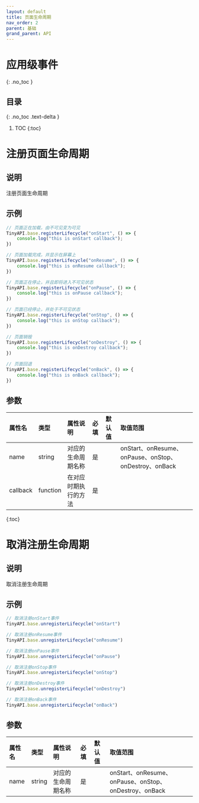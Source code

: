```yaml
---
layout: default
title: 页面生命周期
nav_order: 2
parent: 基础
grand_parent: API
---
```


# 应用级事件

{: .no_toc }

## 目录

{: .no_toc .text-delta }

1. TOC
{:toc}

# 注册页面生命周期
## 说明
注册页面生命周期

## 示例
```javascript
// 页面正在加载，由不可见变为可见
TinyAPI.base.registerLifecycle("onStart", () => {
    console.log("this is onStart callback");
})

// 页面加载完成，并显示在屏幕上
TinyAPI.base.registerLifecycle("onResume", () => {
    console.log("this is onResume callback");
})

// 页面正在停止，并且即将进入不可见状态
TinyAPI.base.registerLifecycle("onPause", () => {
    console.log("this is onPause callback");
})

// 页面已经停止，并处于不可见状态
TinyAPI.base.registerLifecycle("onStop", () => {
    console.log("this is onStop callback");
})

// 页面销毁
TinyAPI.base.registerLifecycle("onDestroy", () => {
    console.log("this is onDestroy callback");
})

// 页面回退
TinyAPI.base.registerLifecycle("onBack", () => {
    console.log("this is onBack callback");
})
```

## 参数

| 属性名      | 类型       | 属性说明                                                      | 必填 | 默认值                                                      | 取值范围   |
|:---------|:---------|:----------------------------------------------------------|:-----|:---------------------------------------------------------|:-------|
| name     | string   | 对应的生命周期名称                                                 | 是 |  | onStart、onResume、onPause、onStop、onDestroy、onBack |
| callback | function | 在对应时期执行的方法                                                | 是 |                                               |  |

{:toc}

# 取消注册生命周期
## 说明
取消注册生命周期

## 示例
```javascript
// 取消注册onStart事件
TinyAPI.base.unregisterLifecycle("onStart")

// 取消注册onResume事件
TinyAPI.base.unregisterLifecycle("onResume")

// 取消注册onPause事件
TinyAPI.base.unregisterLifecycle("onPause")

// 取消注册onStop事件
TinyAPI.base.unregisterLifecycle("onStop")

// 取消注册onDestroy事件
TinyAPI.base.unregisterLifecycle("onDestroy")

// 取消注册onBack事件
TinyAPI.base.unregisterLifecycle("onBack")
```

## 参数

| 属性名      | 类型       | 属性说明                                                     | 必填 | 默认值                                                     | 取值范围   |
|:---------|:---------|:---------------------------------------------------------|:-----|:--------------------------------------------------------|:-------|
| name     | string   | 对应的生命周期名称 | 是 |                                                         |                onStart、onResume、onPause、onStop、onDestroy、onBack                       |  |